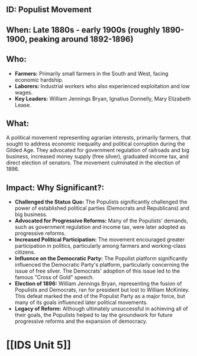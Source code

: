 ## ID: Populist Movement

## When: Late 1880s - early 1900s (roughly 1890-1900, peaking around 1892-1896)

## Who:
* **Farmers:** Primarily small farmers in the South and West, facing economic hardship.
* **Laborers:** Industrial workers who also experienced exploitation and low wages.
* **Key Leaders:** William Jennings Bryan, Ignatius Donnelly, Mary Elizabeth Lease.

## What: 
A political movement representing agrarian interests, primarily farmers, that sought to address economic inequality and political corruption during the Gilded Age.  They advocated for government regulation of railroads and big business, increased money supply (free silver), graduated income tax, and direct election of senators.  The movement culminated in the election of 1896.

## Impact: Why Significant?:
* **Challenged the Status Quo:** The Populists significantly challenged the power of established political parties (Democrats and Republicans) and big business.
* **Advocated for Progressive Reforms:**  Many of the Populists' demands, such as government regulation and income tax, were later adopted as progressive reforms.
* **Increased Political Participation:** The movement encouraged greater participation in politics, particularly among farmers and working-class citizens.
* **Influence on the Democratic Party:** The Populist platform significantly influenced the Democratic Party's platform, particularly concerning the issue of free silver.  The Democrats' adoption of this issue led to the famous "Cross of Gold" speech.
* **Election of 1896:** William Jennings Bryan, representing the fusion of Populists and Democrats, ran for president but lost to William McKinley. This defeat marked the end of the Populist Party as a major force, but many of its goals influenced later political movements.
* **Legacy of Reform:** Although ultimately unsuccessful in achieving all of their goals, the Populists helped to lay the groundwork for future progressive reforms and the expansion of democracy.

# [[IDS Unit 5]]
